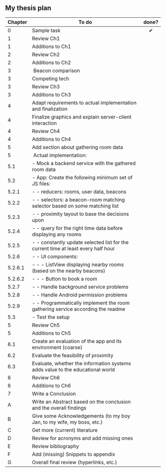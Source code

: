 ## My thesis plan
Chapter | To do | done?
--- | --- | :---:
0 | Sample task | &#10004;
1 | Review Ch1 |
1 | Additions to Ch1 |
2 | Review Ch2 |
2 | Additions to Ch2 |
3 | Beacon comparison |
3 | Competing tech |
3 | Review Ch3 |
3 | Additions to Ch3 |
4 | Adapt requirements to actual implementation and finalization |
4 | Finalize graphics and explain server-client interaction |
4 | Review Ch4 |
4 | Additions to Ch4 |
5 | Add section about gathering room data |
5 | Actual implementation: |
5.1 | - Mock a backend service with the gathered room data |
5.2 | - App: Create the following minimum set of JS files: |
5.2.1 | - - reducers: rooms, user data, beacons |
5.2.2 | - - selectors: a beacon-room matching selector based on some matching list |
5.2.3 | - - proximity layout to base the decisions upon |
5.2.4 | - - query for the right time data before displaying any rooms |
5.2.5 | - - constantly update selected list for the current time at least every half hour |
5.2.6 | - - UI components: |
5.2.6.1 | - - - ListView displaying nearby rooms (based on the nearby beacons) |
5.2.6.2 | - - - Button to book a room |
5.2.7 | - - Handle background service problems |
5.2.8 | - - Handle Android permission problems |
5.2.9 | - - Programmatically implement the room gathering service according the readme |
5.3 | - Test the setup |
5 | Review Ch5 |
5 | Additions to Ch5 |
6.1 | Create an evaluation of the app and its environment (coarse) |
6.2 | Evaluate the feasibility of proximity |
6.3 | Evaluate, whether the information systems adds value to the educational world |
6 | Review Ch6 |
6 | Additions to Ch6 |
7 | Write a Conclusion |
A | Write an Abstract based on the conclusion and the overall findings |
B | Give some Acknowledgements (to my boy Jan, to my wife, my boss, etc.) |
C | Get more (current) literature |
D | Review for acronyms and add missing ones |
E | Review bibliography |
F | Add (missing) Snippets to appendix |
G | Overall final review (hyperlinks, etc.) |
